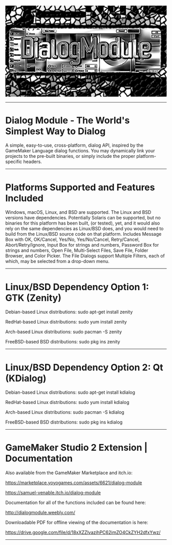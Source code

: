 ![](logo.png)

----------------------------------------------------------------------------------------------------------------------------------

# Dialog Module - The World's Simplest Way to Dialog

A simple, easy-to-use, cross-platform, dialog API, inspired by the GameMaker Language dialog functions. You may dynamically link your projects to the pre-built binaries, or simply include the proper platform-specific headers.

----------------------------------------------------------------------------------------------------------------------------------

# Platforms Supported and Features Included

Windows, macOS, Linux, and BSD are supported. The Linux and BSD versions have dependencies. Potentially Solaris can be supported, but no binaries for this platform has been built, (or tested), yet, and it would also rely on the same dependencies as Linux/BSD does, and you would need to build from the Linux/BSD source code on that platform. Includes Message Box with OK, OK/Cancel, Yes/No, Yes/No/Cancel, Retry/Cancel, Abort/Retry/Ignore, Input Box for strings and numbers, Password Box for strings and numbers, Open File, Multi-Select Files, Save File, Folder Browser, and Color Picker. The File Dialogs support Multiple Filters, each of which, may be selected from a drop-down menu.

----------------------------------------------------------------------------------------------------------------------------------

# Linux/BSD Dependency Option 1: GTK (Zenity)

Debian-based Linux distributions: sudo apt-get install zenity

RedHat-based Linux distributions: sudo yum install zenity

Arch-based Linux distributions: sudo pacman -S zenity

FreeBSD-based BSD distributions: sudo pkg ins zenity

----------------------------------------------------------------------------------------------------------------------------------

# Linux/BSD Dependency Option 2: Qt (KDialog)

Debian-based Linux distributions: sudo apt-get install kdialog

RedHat-based Linux distributions: sudo yum install kdialog

Arch-based Linux distributions: sudo pacman -S kdialog

FreeBSD-based BSD distributions: sudo pkg ins kdialog

----------------------------------------------------------------------------------------------------------------------------------

# GameMaker Studio 2 Extension | Documentation

Also available from the GameMaker Marketplace and itch.io:

https://marketplace.yoyogames.com/assets/6621/dialog-module

https://samuel-venable.itch.io/dialog-module

Documentation for all of the functions included can be found here:

http://dialogmodule.weebly.com/

Downloadable PDF for offline viewing of the documentation is here:

https://drive.google.com/file/d/18xXZZlvazihPC62imZO4CkZYH2dfxYwz/

----------------------------------------------------------------------------------------------------------------------------------
